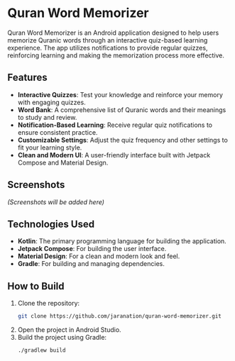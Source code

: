 # Quran Word Memorizer

Quran Word Memorizer is an Android application designed to help users memorize Quranic words through an interactive quiz-based learning experience. The app utilizes notifications to provide regular quizzes, reinforcing learning and making the memorization process more effective.

## Features

- **Interactive Quizzes**: Test your knowledge and reinforce your memory with engaging quizzes.
- **Word Bank**: A comprehensive list of Quranic words and their meanings to study and review.
- **Notification-Based Learning**: Receive regular quiz notifications to ensure consistent practice.
- **Customizable Settings**: Adjust the quiz frequency and other settings to fit your learning style.
- **Clean and Modern UI**: A user-friendly interface built with Jetpack Compose and Material Design.

## Screenshots

*(Screenshots will be added here)*

## Technologies Used

- **Kotlin**: The primary programming language for building the application.
- **Jetpack Compose**: For building the user interface.
- **Material Design**: For a clean and modern look and feel.
- **Gradle**: For building and managing dependencies.

## How to Build

1.  Clone the repository:
    ```bash
    git clone https://github.com/jaranation/quran-word-memorizer.git
    ```
2.  Open the project in Android Studio.
3.  Build the project using Gradle:
    ```bash
    ./gradlew build
    ```
